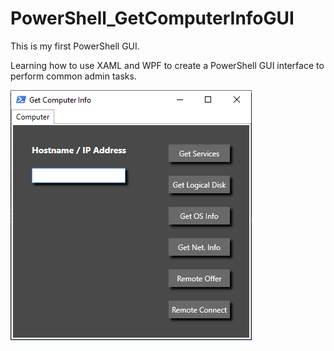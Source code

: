 # PowerShell_GetComputerInfoGUI

This is my first PowerShell GUI.

Learning how to use XAML and WPF to create a PowerShell GUI interface to perform common admin tasks.

![Alt text](/GetComputerInfoGUI.png "GetComputerInfoGUI")
